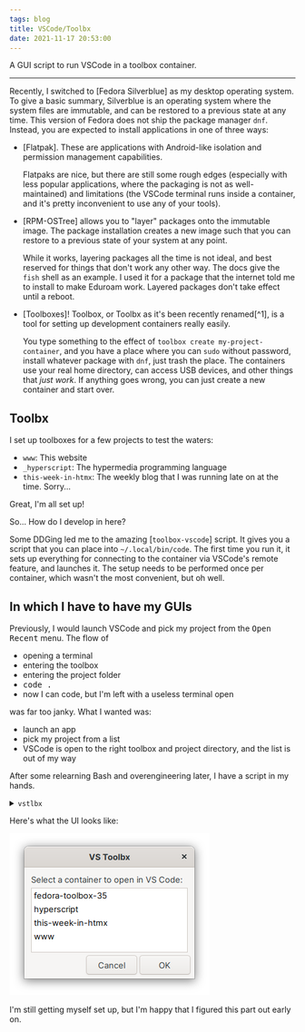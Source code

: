 ```yaml
---
tags: blog
title: VSCode/Toolbx
date: 2021-11-17 20:53:00
---
```


A GUI script to run VSCode in a toolbox container.

***

Recently, I switched to [Fedora Silverblue] as my desktop operating system. To give a basic summary, Silverblue is an operating system where the system files are immutable, and can be restored to a previous state at any time. This version of Fedora does not ship the package manager `dnf`. Instead, you are expected to install applications in one of three ways:

-   [Flatpak]. These are applications with Android-like isolation and permission management capabilities.

    Flatpaks are nice, but there are still some rough edges (especially with less popular applications, where the packaging is not as well-maintained) and limitations (the VSCode terminal runs inside a container, and it's pretty inconvenient to use any of your tools).

-   [RPM-OSTree] allows you to "layer" packages onto the immutable image. The package installation creates a new image such that you can restore to a previous state of your system at any point.

    While it works, layering packages all the time is not ideal, and best reserved for things that don't work any other way. The docs give the `fish` shell as an example. I used it for a package that the internet told me to install to make Eduroam work. Layered packages don't take effect until a reboot.

-   [Toolboxes]! Toolbox, or Toolbx as it's been recently renamed[^1], is a tool for setting up development containers really easily.

    You type something to the effect of `toolbox create my-project-container`, and you have a place where you can `sudo` without password, install whatever package with `dnf`, just trash the place. The containers use your real home directory, can access USB devices, and other things that <i>just work</i>. If anything goes wrong, you can just create a new container and start over.

## Toolbx

I set up toolboxes for a few projects to test the waters:

- `www`: This website
- `_hyperscript`: The hypermedia programming language
- `this-week-in-htmx`: The weekly blog that I was running late on at the time. Sorry...

Great, I'm all set up!

So... How do I develop in here?

Some DDGing led me to the amazing [`toolbox-vscode`] script. It gives you a script that you can place into `~/.local/bin/code`. The first time you run it, it sets up everything for connecting to the container via VSCode's remote feature, and launches it. The setup needs to be performed once per container, which wasn't the most convenient, but oh well.

## In which I have to have my GUIs

Previously, I would launch VSCode and pick my project from the <kbd>Open Recent</kbd> menu. The flow of

- opening a terminal
- entering the toolbox
- entering the project folder
- <kbd>code .</kbd>
- now I can code, but I'm left with a useless terminal open

was far too janky. What I wanted was:

- launch an app
- pick my project from a list
- VSCode is open to the right toolbox and project directory, and the list is out of my way

After some relearning Bash and overengineering later, I have a script in my hands.

<details><summary><code>vstlbx</code></summary>

  ~~~ bash
  #!/usr/bin/env bash

  # Depends on: bash zenity

  set -e

  Title="VS Toolbx"
  Text="Select a container to open in VS Code:"

  ## list-containers > containers
  list-containers() {
  	toolbox list --containers | tail -n +2 | tr -s ' +' "\t" | cut -f 2
  }

  ## containers | user-pick-container > container
  user-pick-container() {
  	zenity \
  		--title "$Title" \
  		--text "$Text" \
  		--list \
 		--column 'Name' \
 		--hide-header \
 		2>/dev/null
  }

  ## get-project-dir container > project
  get-project-dir() {
  	if [ "$1" == "hyperscript" ]; then
  		echo "$HOME/Projects/_hyperscript"
  	else
  		echo "$HOME/Projects/$1"
  	fi
  }

  ## run-container container
  run-container() {
  	toolbox run --container "$1" -- $(which code) $(get-project-dir "$1")
  }

  ## run-ui
  run-ui() {
  	container=$(list-containers | user-pick-container)
  	run-container "$container"
  }

  install-desktop-file() {
  	desktop_file="$HOME/.local/share/applications/com.dz4k.vstlbx.desktop"
  	cat <<-EOF >"$desktop_file"
  		[Desktop Entry]
  		Type=Application
  		Name[en_US]=VS/Toolbx
  		Categories=Development;
  		X-GNOME-FullName[en_US]=VS/Toolbx
  		Comment[en_US.UTF-8]=Attach VSCode to toolboxes
  		NoDisplay=false
  		Exec=/var/home/deniz/Applications/vstlbx
  		Path=.
  		Terminal=false
  		X-GNOME-UsesNotifications=false
 		StartupWMClass=zenity
  		Name[en_US.UTF-8]=VS/Toolbx
  		X-GNOME-FullName[en_US.UTF-8]=VS/Toolbx
  	EOF
  }

  if [ "$#" == 0 ]; then
  	run-ui
  	exit 0
  fi

  while [ "$#" -gt 0 ]; do
  	case "$1" in
  		'install-desktop')
  			install-desktop-file
  		;;
  		'container')
  			run-container "$2"
  			shift
  		;;
  		'ui')
  			run-ui
  		;;
  	esac
  	shift
  done
  ~~~

 <small>who needs Gists anyway</small>

</details>

Here's what the UI looks like:

![A dialog with a list of container names: fedora-toolbox-35, hyperscript, this=week-in-htmx, www](/assets/photos/vstlbx.png)

I'm still getting myself set up, but I'm happy that I figured this part out early on.
